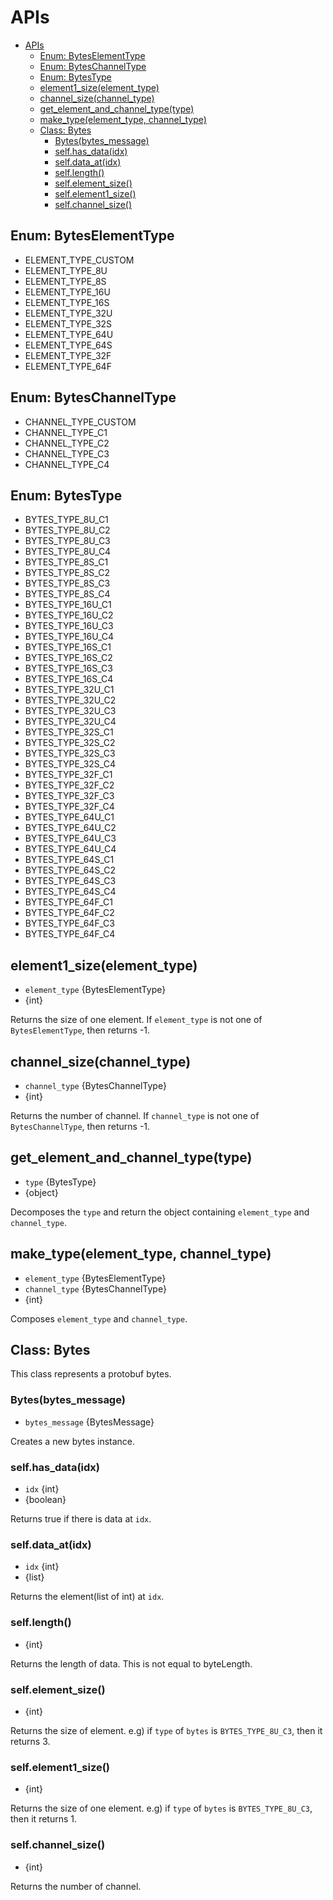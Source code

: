 # APIs

- [APIs](#apis)
  - [Enum: BytesElementType](#enum-byteselementtype)
  - [Enum: BytesChannelType](#enum-byteschanneltype)
  - [Enum: BytesType](#enum-bytestype)
  - [element1_size(element_type)](#element1sizeelementtype)
  - [channel_size(channel_type)](#channelsizechanneltype)
  - [get_element_and_channel_type(type)](#getelementandchanneltypetype)
  - [make_type(element_type, channel_type)](#maketypeelementtype-channeltype)
  - [Class: Bytes](#class-bytes)
    - [Bytes(bytes_message)](#bytesbytesmessage)
    - [self.has_data(idx)](#selfhasdataidx)
    - [self.data_at(idx)](#selfdataatidx)
    - [self.length()](#selflength)
    - [self.element_size()](#selfelementsize)
    - [self.element1_size()](#selfelement1size)
    - [self.channel_size()](#selfchannelsize)

## Enum: BytesElementType

* ELEMENT_TYPE_CUSTOM
* ELEMENT_TYPE_8U
* ELEMENT_TYPE_8S
* ELEMENT_TYPE_16U
* ELEMENT_TYPE_16S
* ELEMENT_TYPE_32U
* ELEMENT_TYPE_32S
* ELEMENT_TYPE_64U
* ELEMENT_TYPE_64S
* ELEMENT_TYPE_32F
* ELEMENT_TYPE_64F

## Enum: BytesChannelType

* CHANNEL_TYPE_CUSTOM
* CHANNEL_TYPE_C1
* CHANNEL_TYPE_C2
* CHANNEL_TYPE_C3
* CHANNEL_TYPE_C4

## Enum: BytesType

* BYTES_TYPE_8U_C1
* BYTES_TYPE_8U_C2
* BYTES_TYPE_8U_C3
* BYTES_TYPE_8U_C4
* BYTES_TYPE_8S_C1
* BYTES_TYPE_8S_C2
* BYTES_TYPE_8S_C3
* BYTES_TYPE_8S_C4
* BYTES_TYPE_16U_C1
* BYTES_TYPE_16U_C2
* BYTES_TYPE_16U_C3
* BYTES_TYPE_16U_C4
* BYTES_TYPE_16S_C1
* BYTES_TYPE_16S_C2
* BYTES_TYPE_16S_C3
* BYTES_TYPE_16S_C4
* BYTES_TYPE_32U_C1
* BYTES_TYPE_32U_C2
* BYTES_TYPE_32U_C3
* BYTES_TYPE_32U_C4
* BYTES_TYPE_32S_C1
* BYTES_TYPE_32S_C2
* BYTES_TYPE_32S_C3
* BYTES_TYPE_32S_C4
* BYTES_TYPE_32F_C1
* BYTES_TYPE_32F_C2
* BYTES_TYPE_32F_C3
* BYTES_TYPE_32F_C4
* BYTES_TYPE_64U_C1
* BYTES_TYPE_64U_C2
* BYTES_TYPE_64U_C3
* BYTES_TYPE_64U_C4
* BYTES_TYPE_64S_C1
* BYTES_TYPE_64S_C2
* BYTES_TYPE_64S_C3
* BYTES_TYPE_64S_C4
* BYTES_TYPE_64F_C1
* BYTES_TYPE_64F_C2
* BYTES_TYPE_64F_C3
* BYTES_TYPE_64F_C4

## element1_size(element_type)

* `element_type` {BytesElementType}
* {int}

Returns the size of one element. If `element_type` is not one of `BytesElementType`, then returns -1.

## channel_size(channel_type)

* `channel_type` {BytesChannelType}
* {int}

Returns the number of channel. If `channel_type` is not one of `BytesChannelType`, then returns -1.

## get_element_and_channel_type(type)

* `type` {BytesType}
* {object}

Decomposes the `type` and return the object containing `element_type` and `channel_type`.

## make_type(element_type, channel_type)

* `element_type` {BytesElementType}
* `channel_type` {BytesChannelType}
* {int}

Composes `element_type` and `channel_type`.

## Class: Bytes

This class represents a protobuf bytes.

### Bytes(bytes_message)

* `bytes_message` {BytesMessage}

Creates a new bytes instance.

### self.has_data(idx)

* `idx` {int}
* {boolean}

Returns true if there is data at `idx`.

### self.data_at(idx)

* `idx` {int}
* {list}

Returns the element(list of int) at `idx`.

### self.length()

* {int}

Returns the length of data. This is not equal to byteLength.

### self.element_size()

* {int}

Returns the size of element. e.g) if `type` of `bytes` is `BYTES_TYPE_8U_C3`, then it returns 3.

### self.element1_size()

* {int}

Returns the size of one element. e.g) if `type` of `bytes` is `BYTES_TYPE_8U_C3`, then it returns 1.

### self.channel_size()

* {int}

Returns the number of channel.